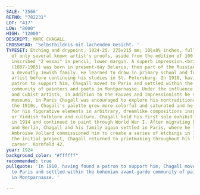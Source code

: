 ```yaml
---
SALE: '2566'
REFNO: "782231"
LOT: "417"
LOW: "8000"
HIGH: "12000"
DESCRIPT: MARC CHAGALL
CROSSHEAD: 'Selbstbildnis mit lachendem Gesicht. '
TYPESET: Etching and drypoint, 1924-25. 275x215 mm; 10¾x8¼ inches, full margins. One
  of only several known artist's proofs, aside from the edition of 100. Signed and
  inscribed "2 essai" in pencil, lower margin. A superb impression.<br><br>Chagall
  (1887-1985) was born in present-day Belarus, then part of the Russian Empire, to
  a devoutly Jewish family. He learned to draw in primary school and from a local
  artist before continuing his studies in St. Petersburg. In 1910, having found a
  patron to support him, Chagall moved to Paris and settled within the bohemian <i>avant-garde</i>
  community of painters and poets in Montparnasse. Under the influence of the Expressionist
  and Cubist artists, in addition to the Fauves and Impressionists he viewed in the
  museums, in Paris Chagall was encouraged to explore his nontraditional style. <br><br>During
  the 1910s, Chagall's palette grew more colorful and saturated and he became known
  for his figurative elements in arbitrary, dreamlike compositions inspired by Russian
  or Yiddish folklore and culture. Chagall held his first solo exhibition in Berlin
  in 1914 and continued to paint through World War I. After migrating between Russia
  and Berlin, Chagall and his family again settled in Paris, where he learned engraving.
  Ambroise Vollard commissioned him to create a series of etchings in 1923 and after
  the initial project, Chagall returned to printmaking throughout his long and prolific
  career. Kornfeld 42.
year: 1924
background_color: "#ffffff"
recommended: true
pullquote: 'In 1910, having found a patron to support him, Chagall moved from Russia
  to Paris and settled within the bohemian avant-garde community of painters and poets
  in Montparnasse. '

---
```

